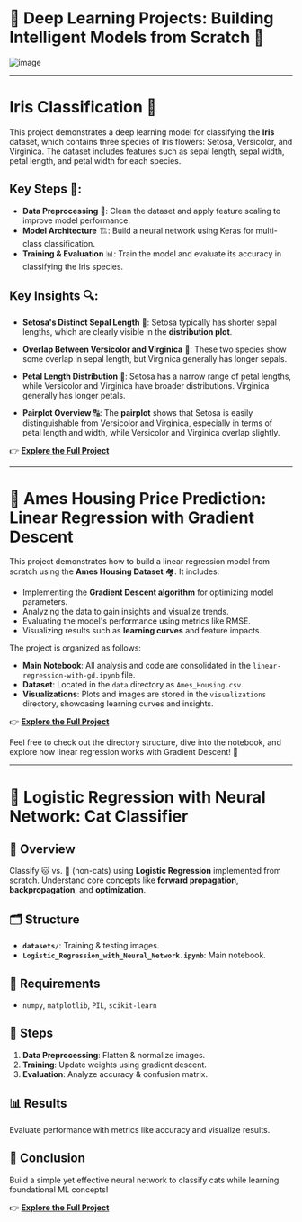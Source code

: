 #  🧠 Deep Learning Projects: Building Intelligent Models from Scratch 🚀


![image](https://github.com/user-attachments/assets/60ef079f-335b-4df7-85bf-ce7d848b7d8c)



---

# Iris Classification 🌸

This project demonstrates a deep learning model for classifying the **Iris** dataset, which contains three species of Iris flowers: Setosa, Versicolor, and Virginica. The dataset includes features such as sepal length, sepal width, petal length, and petal width for each species.

## Key Steps 🔑:

- **Data Preprocessing** 🧹: Clean the dataset and apply feature scaling to improve model performance.
- **Model Architecture** 🏗️: Build a neural network using Keras for multi-class classification.
- **Training & Evaluation** 📊: Train the model and evaluate its accuracy in classifying the Iris species.

## Key Insights 🔍:

- **Setosa's Distinct Sepal Length** 📏: Setosa typically has shorter sepal lengths, which are clearly visible in the **distribution plot**.  

- **Overlap Between Versicolor and Virginica** 🤝: These two species show some overlap in sepal length, but Virginica generally has longer sepals.  

- **Petal Length Distribution** 🌺: Setosa has a narrow range of petal lengths, while Versicolor and Virginica have broader distributions. Virginica generally has longer petals.  

- **Pairplot Overview** 🔠: The **pairplot** shows that Setosa is easily distinguishable from Versicolor and Virginica, especially in terms of petal length and width, while Versicolor and Virginica overlap slightly.  

👉 **[Explore the Full Project](https://github.com/Bushra-Butt-17/DeepLearning-Projects/tree/main/Iris-Data-Insights)**  

---

# 🏡 Ames Housing Price Prediction: Linear Regression with Gradient Descent

This project demonstrates how to build a linear regression model from scratch using the **Ames Housing Dataset** 🏘️. It includes:  

- Implementing the **Gradient Descent algorithm** for optimizing model parameters.  
- Analyzing the data to gain insights and visualize trends.  
- Evaluating the model's performance using metrics like RMSE.  
- Visualizing results such as **learning curves** and feature impacts.  

The project is organized as follows:  

- **Main Notebook**: All analysis and code are consolidated in the `linear-regression-with-gd.ipynb` file.  
- **Dataset**: Located in the `data` directory as `Ames_Housing.csv`.  
- **Visualizations**: Plots and images are stored in the `visualizations` directory, showcasing learning curves and insights.  

👉 **[Explore the Full Project](https://github.com/Bushra-Butt-17/DeepLearning-Projects/tree/main/Linear-Regression-with-GD)**  

Feel free to check out the directory structure, dive into the notebook, and explore how linear regression works with Gradient Descent! 🚀

---
# 🐾 Logistic Regression with Neural Network: Cat Classifier  

## 🚀 Overview  
Classify 🐱 vs. 🐾 (non-cats) using **Logistic Regression** implemented from scratch. Understand core concepts like **forward propagation**, **backpropagation**, and **optimization**.  

## 🗂️ Structure  
- **`datasets/`**: Training & testing images.  
- **`Logistic_Regression_with_Neural_Network.ipynb`**: Main notebook.  

## 🔧 Requirements  
- `numpy`, `matplotlib`, `PIL`, `scikit-learn`  

## 🧠 Steps  
1. **Data Preprocessing**: Flatten & normalize images.  
2. **Training**: Update weights using gradient descent.  
3. **Evaluation**: Analyze accuracy & confusion matrix.  

## 📊 Results  
Evaluate performance with metrics like accuracy and visualize results.  

## 🎯 Conclusion  
Build a simple yet effective neural network to classify cats while learning foundational ML concepts!

👉 **[Explore the Full Project](https://github.com/Bushra-Butt-17/DeepLearning-Projects/tree/main/Logistic%20Regression)**  
